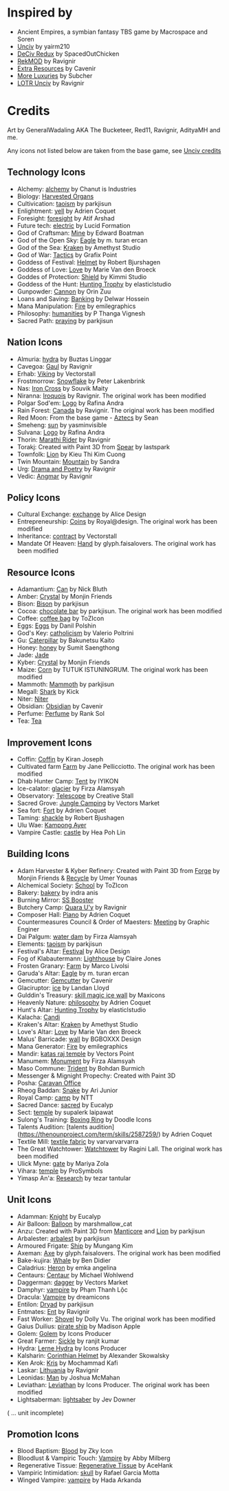# Inspired by
* Ancient Empires, a symbian fantasy TBS game by Macrospace and Soren
* [Unciv](https://github.com/yairm210/Unciv) by yairm210
* [DeCiv Redux](https://github.com/SpacedOutChicken/DeCiv-Redux) by SpacedOutChicken
* [RekMOD](https://github.com/ravignir/RekMOD) by Ravignir
* [Extra Resources](https://github.com/Cavenir/Extra-Resources) by Cavenir
* [More Luxuries](https://github.com/Subcher/More-Luxuries) by Subcher
* [LOTR Unciv](https://github.com/ravignir/LOTR-Unciv) by Ravignir

# Credits
Art by GeneralWadaling AKA The Bucketeer, Red11, Ravignir, AdityaMH and me.

Any icons not listed below are taken from the base game, see [Unciv credits](https://github.com/yairm210/Unciv/blob/master/docs/Credits.md)
## Technology Icons
* Alchemy: [alchemy](https://thenounproject.com/icon/alchemy-4050167/) by Chanut is Industries
* Biology: [Harvested Organs](https://github.com/SpacedOutChicken/DeCiv-Redux/tree/main/Images/ResourceIcons/Harvested-Organs.png)
* Cultivication: [taoism](https://thenounproject.com/search/?q=Taoism&i=740812) by parkjisun
* Enlightment: [yell](https://thenounproject.com/term/yell/4159889/) by Adrien Coquet
* Foresight: [foresight](https://thenounproject.com/term/foresight/3293552/) by Atif Arshad
* Future tech: [electric](https://thenounproject.com/icon/electric-3505235/) by Lucid Formation
* God of Craftsman: [Mine](https://thenounproject.com/term/mine/543/) by Edward Boatman
* God of the Open Sky: [Eagle](https://thenounproject.com/icon/eagle-1025832/) by m. turan ercan
* God of the Sea: [Kraken](https://thenounproject.com/icon/kraken-4135921/) by Amethyst Studio
* God of War: [Tactics](https://thenounproject.com/search/?q=tactics&i=2290123) by Grafix Point
* Goddess of Festival: [Helmet](https://thenounproject.com/term/helmet/1514355/) by Robert Bjurshagen
* Goddess of Love: [Love](https://thenounproject.com/icon/love-2121233/) by Marie Van den Broeck
* Goddes of Protection: [Shield](https://thenounproject.com/term/shield/874633/) by Kimmi Studio
* Goddess of the Hunt: [Hunting Trophy](https://thenounproject.com/icon/hunting-trophy-4459362/) by elasticlstudio
* Gunpowder: [Cannon](https://thenounproject.com/search/?q=Cannon&i=1618747) by Orin Zuu
* Loans and Saving: [Banking](https://thenounproject.com/term/banking/763867/) by Delwar Hossein
* Mana Manipulation: [Fire](https://thenounproject.com/icon/fire-1635187/) by emilegraphics
* Philosophy: [humanities](https://thenounproject.com/icon/humanities-3451758/) by P Thanga Vignesh
* Sacred Path: [praying](https://thenounproject.com/term/praying/740809/) by parkjisun

## Nation Icons
* Almuria: [hydra](https://thenounproject.com/icon/hydra-2128288/) by Buztas Linggar
* Cavegoa: [Gaul](https://github.com/Ravignir/RekMOD/tree/main/Images/NationIcons/Gaul.png) by Ravignir
* Erhab: [Viking](https://thenounproject.com/icon/viking-4509240/) by Vectorstall
* Frostmorrow: [Snowflake](https://thenounproject.com/icon/snowflake-4563930/) by Peter Lakenbrink
* Nas: [Iron Cross](https://thenounproject.com/search/?q=iron%20cross&i=373241) by Souvik Maity
* Niranna: [Iroquois](https://github.com/ravignir/5Hex-Tileset/blob/master/Images/NationIcons/Iroquois.png) by Ravignir. The original work has been modified
* Polgar Sod'em: [Logo](https://thenounproject.com/icon/logo-2372941/) by Rafina Andra
* Rain Forest: [Canada](https://github.com/Ravignir/RekMOD/tree/main/Images/NationIcons/Canada.png) by Ravignir. The original work has been modified
* Red Moon: From the base game - [Aztecs](https://github.com/yairm210/Unciv/tree/master/android/Images/NationIcons/Aztecs.png) by Sean
* Smeheng: [sun](https://thenounproject.com/icon/sun-1202490/) by yasminvisible
* Sulvana: [Logo](https://thenounproject.com/icon/logo-2278928/) by Rafina Andra
* Thorin: [Marathi Rider](https://github.com/Ravignir/RekMOD/tree/main/Images/UnitIcons/Marathi-Rider.png) by Ravignir
* Torakj: Created with Paint 3D from [Spear](https://thenounproject.com/term/spear/313412/) by lastspark
* Townfolk: [Lion](https://thenounproject.com/icon/lion-3042087/) by Kieu Thi Kim Cuong
* Twin Mountain: [Mountain](https://thenounproject.com/icon/mountain-1157665/) by Sandra
* Urg: [Drama and Poetry](https://github.com/Ravignir/RekMOD/tree/main/Images/TechIcons/Drama-and-Poetry.png) by Ravignir
* Vedic: [Angmar](https://github.com/Ravignir/LOTR-Unciv/tree/main/Images/NationIcons/Angmar.png) by Ravignir

## Policy Icons
* Cultural Exchange: [exchange](https://thenounproject.com/icon/exchange-1995148/) by Alice Design
* Entrepreneurship: [Coins](https://thenounproject.com/icon/coins-2190567/) by Royal@design. The original work has been modified
* Inheritance: [contract](https://thenounproject.com/icon/contract-4595090/) by Vectorstall
* Mandate Of Heaven: [Hand](https://thenounproject.com/icon/hand-1785017/) by glyph.faisalovers. The original work has been modified

## Resource Icons
* Adamantium: [Can](https://thenounproject.com/term/can/708971/) by Nick Bluth
* Amber: [Crystal](https://thenounproject.com/icon/crystal-1440050/) by Monjin Friends
* Bison: [Bison](https://thenounproject.com/icon/bison-931006/) by parkjisun
* Cocoa: [chocolate bar](https://thenounproject.com/icon/chocolate-bar-1596194/) by parkjisun. The original work has been modified
* Coffee: [coffee bag](https://thenounproject.com/icon/coffee-bag-4548696/) by ToZIcon
* Eggs: [Eggs](https://thenounproject.com/icon/eggs-1119369/) by Danil Polshin
* God's Key: [catholicism](https://thenounproject.com/term/catholicism/142762) by Valerio Poltrini
* Gu: [Caterpillar](https://thenounproject.com/icon/caterpillar-1019114/) by Bakunetsu Kaito
* Honey: [honey](https://thenounproject.com/icon/honey-4591385/) by Sumit Saengthong
* Jade: [Jade](https://github.com/Ravignir/RekMOD/tree/main/Images/ResourceIcons/Jade.png)
* Kyber: [Crystal](https://thenounproject.com/icon/crystal-1047386/) by Monjin Friends
* Maize: [Corn](https://thenounproject.com/icon/corn-1248249/) by TUTUK ISTUNINGRUM. The original work has been modified
* Mammoth: [Mammoth](https://thenounproject.com/icon/mammoth-411126/) by parkjisun
* Megall: [Shark](https://thenounproject.com/icon/shark-1481710/) by Kick
* Niter: [Niter](https://github.com/Ravignir/LOTR-Unciv/tree/main/Images/ResourceIcons/Niter.png)
* Obsidian: [Obsidian](logomakr.com/23yhKB) by Cavenir
* Perfume: [Perfume](https://thenounproject.com/icon/perfume-4557970/) by Rank Sol
* Tea: [Tea](https://github.com/Ravignir/RekMOD/tree/main/Images/ResourceIcons/Tea.png)

## Improvement Icons
* Coffin: [Coffin](https://thenounproject.com/icon/vampire-3542096/) by Kiran Joseph
* Cultivated farm [Farm](https://thenounproject.com/icon/farm-18711/) by Jane Pellicciotto. The original work has been modified
* Dhab Hunter Camp: [Tent](https://thenounproject.com/icon/tent-1391557/) by IYIKON
* Ice-calator: [glacier](https://thenounproject.com/icon/glacier-3334696/) by Firza Alamsyah
* Observatory: [Telescope](https://thenounproject.com/icon/telescope-1088210/) by Creative Stall
* Sacred Grove: [Jungle Camping](https://thenounproject.com/icon/jungle-camping-1927802/) by Vectors Market
* Sea fort: [Fort](https://thenounproject.com/term/fort/1697645/) by Adrien Coquet
* Taming: [shackle](https://thenounproject.com/icon/shackle-217216) by Robert Bjushagen
* Ulu Wae: [Kampong Ayer](https://github.com/Ravignir/RekMOD/tree/main/Images/ImprovementIcons/Kampong-Ayer.png)
* Vampire Castle: [castle](https://thenounproject.com/icon/castle-584356/) by Hea Poh Lin

## Building Icons
* Adam Harvester & Kyber Refinery: Created with Paint 3D from [Forge](https://thenounproject.com/term/forge/1044767/) by Monjin Friends & [Recycle](https://thenounproject.com/search/?q=recycling&i=4397434) by Umer Younas
* Alchemical Society: [School](https://thenounproject.com/icon/school-4548561/) by ToZIcon
* Bakery: [bakery](https://thenounproject.com/icon/bakery-1694741/) by indra anis
* Burning Mirror: [SS Booster](https://github.com/SpacedOutChicken/DeCiv-Redux/tree/main/Images/BuildingIcons/SS-Booster.png)
* Butchery Camp: [Quara U'y](https://github.com/Ravignir/RekMOD/tree/main/Images/ImprovementIcons/Quara-U'y.png) by Ravignir
* Composer Hall: [Piano](https://thenounproject.com/icon/piano-1704005/) by Adrien Coquet
* Countermeasures Council & Order of Maesters: [Meeting](https://thenounproject.com/icon/meeting-1809789/) by Graphic Enginer
* Dai Palgum: [water dam](https://thenounproject.com/icon/water-dam-3916913/) by Firza Alamsyah
* Elements: [taoism](https://thenounproject.com/search/?q=Taoism&i=740812) by parkjisun
* Festival's Altar: [Festival](https://thenounproject.com/icon/festival-3406187/) by Alice Design
* Fog of Klabautermann: [Lighthouse](https://thenounproject.com/icon/lighthouse-30752/) by Claire Jones
* Frosten Granary: [Farm](https://thenounproject.com/icon/farm-1361628/) by Marco Livolsi
* Garuda's Altar: [Eagle](https://thenounproject.com/icon/eagle-1025832/) by m. turan ercan
* Gemcutter: [Gemcutter](logomakr.com/4iZIRQ) by Cavenir
* Glaciruptor: [ice](https://thenounproject.com/icon/ice-1412726/) by Landan Lloyd
* Gulddin's Treasury: [skill magic ice wall](https://thenounproject.com/icon/skill-magic-ice-wall-2360171/) by Maxicons
* Heavenly Nature: [philosophy](https://thenounproject.com/icon/philosophy-3965094/) by Adrien Coquet
* Hunt's Altar: [Hunting Trophy](https://thenounproject.com/icon/hunting-trophy-4459362/) by elasticlstudio
* Kalacha: [Candi](https://github.com/Ravignir/RekMOD/tree/main/Images/BuildingIcons/Candi.png)
* Kraken's Altar: [Kraken](https://thenounproject.com/icon/kraken-4135921/) by Amethyst Studio
* Love's Altar: [Love](https://thenounproject.com/icon/love-2121233/) by Marie Van den Broeck
* Malus' Barricade: [wall](https://thenounproject.com/icon/wall-1592461/) by BGBOXXX Design
* Mana Generator: [Fire](https://thenounproject.com/icon/fire-1635187/) by emilegraphics
* Mandir: [katas raj temple](https://thenounproject.com/icon/katas-raj-temple-3017488/) by Vectors Point
* Manumem: [Monument](https://thenounproject.com/icon/monument-4577883/) by Firza Alamsyah
* Maso Commune: [Trident](https://thenounproject.com/icon/trident-118459/) by Bohdan Burmich
* Messenger & Mignight Propechy: Created with Paint 3D
* Posha: [Caravan Office](https://github.com/SpacedOutChicken/DeCiv-Redux/tree/main/Images/BuildingIcons/Caravan-Office.png)
* Rheog Baddan: [Snake](https://thenounproject.com/icon/snake-241512/) by Ari Junior
* Royal Camp: [camp](https://thenounproject.com/icon/camp-2035697/) by NTT
* Sacred Dance: [sacred](https://thenounproject.com/icon/sacred-2457770/) by Eucalyp
* Sect: [temple](https://thenounproject.com/icon/temple-3381012/) by supalerk laipawat
* Sulong's Training: [Boxing Ring](https://thenounproject.com/icon/boxing-ring-4342323/) by Doodle Icons
* Talents Audition: [talents audition] (https://thenounproject.com/term/skills/2587259/) by Adrien Coquet
* Textile Mill: [textile fabric](https://thenounproject.com/icon/textile-fabric-3961065/) by varvarvarvarra
* The Great Watchtower: [Watchtower](https://thenounproject.com/icon/watchtower-16877/) by Ragini Lall. The original work has been modified
* Ulick Myne: [gate](https://thenounproject.com/icon/gate-2080851/) by Mariya Zola
* Vihara: [temple](https://thenounproject.com/icon/temple-2126198/) by ProSymbols
* Yimasp An'a: [Research](https://thenounproject.com/icon/research-2167113/) by tezar tantular

## Unit Icons
* Adamman: [Knight](https://thenounproject.com/icon/knight-3155839/) by Eucalyp
* Air Balloon: [Balloon](https://thenounproject.com/icon/balloon-147462/) by marshmallow_cat
* Anzu: Created with Paint 3D from [Manticore](https://thenounproject.com/icon/manticore-1005186/) and [Lion](https://thenounproject.com/search/?q=lion&i=912735) by parkjisun
* Arbalester: [arbalest](https://thenounproject.com/icon/crossbow-440132/) by parkjisun
* Armoured Frigate: [Ship](https://thenounproject.com/search/?q=ship&i=800131) by Mungang Kim
* Axeman: [Axe](https://thenounproject.com/icon/axe-2216707/) by glyph.faisalovers. The original work has been modified
* Bake-kujira: [Whale](https://thenounproject.com/icon/whale-3029706/) by Ben Didier
* Caladrius: [Heron](https://thenounproject.com/icon/heron-2940950/) by emka angelina
* Centaurs: [Centaur](https://thenounproject.com/search/?q=horse+archer&i=1791296) by Michael Wohlwend
* Daggerman: [dagger](https://thenounproject.com/icon/dagger-3675640/) by Vectors Market
* Damphyr: [vampire](https://thenounproject.com/icon/vampire-3028671/) by Phạm Thanh Lộc
* Dracula: [Vampire](https://thenounproject.com/icon/vampire-4390884/) by dreamicons
* Entilon: [Dryad](https://thenounproject.com/icon/dryad-1005203/) by parkjisun
* Entmates: [Ent](https://github.com/Ravignir/LOTR-Unciv/tree/main/Images/UnitIcons/Ent.png) by Ravignir
* Fast Worker: [Shovel](https://thenounproject.com/icon/shovel-19200/) by Dolly Vu. The original work has been modified
* Gaius Duilius: [pirate ship](https://thenounproject.com/icon/pirate-ship-1122660/) by Madison Apple
* Golem: [Golem](https://thenounproject.com/icon/golem-1387808/) by Icons Producer
* Great Farmer: [Sickle](https://thenounproject.com/icon/sickle-726366/) by ranjit kumar
* Hydra: [Lerne Hydra](https://thenounproject.com/icon/lerne-hydra-1389034/) by Icons Producer
* Kalsharin: [Corinthian Helmet](https://thenounproject.com/icon/corinthian-helmet-200585/) by Alexander Skowalsky
* Ken Arok: [Kris](https://thenounproject.com/icon/kris-1642662/) by Mochammad Kafi
* Laskar: [Lithuania](https://github.com/Ravignir/RekMOD/tree/main/Images/NationIcons/Lithuania.png) by Ravignir
* Leonidas: [Man](https://thenounproject.com/icon/man-13856/) by Joshua McMahan
* Leviathan: [Leviathan](https://thenounproject.com/icon/leviathan-1389036/) by Icons Producer. The original work has been modified
* Lightsaberman: [lightsaber](https://thenounproject.com/icon/lightsaber-641308/) by Jev Downer

( ... unit incomplete)

## Promotion Icons
* Blood Baptism: [Blood](https://thenounproject.com/icon/blood-4532645/) by Zky Icon
* Bloodlust & Vampiric Touch: [Vampire](https://thenounproject.com/icon/vampire-30595/) by Abby Milberg
* Regenerative Tissue: [Regenerative Tissue](https://github.com/AceHank/FantasiaExtension) by AceHank
* Vampiric Intimidation: [skull](https://thenounproject.com/icon/vampire-skull-449592/) by Rafael Garcia Motta
* Winged Vampire: [vampire](https://thenounproject.com/icon/vampire-2035567/) by Hada Arkanda
